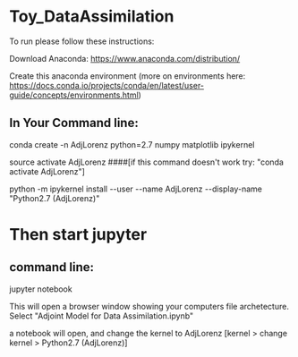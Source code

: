 # Toy_DataAssimilation



To run please follow these instructions: 


Download Anaconda: 
https://www.anaconda.com/distribution/

Create this anaconda environment (more on environments here: https://docs.conda.io/projects/conda/en/latest/user-guide/concepts/environments.html) 






## In Your Command line: 

conda create -n AdjLorenz python=2.7 numpy matplotlib ipykernel

source activate AdjLorenz    ####[if this command doesn't work try: "conda activate AdjLorenz"]

python -m ipykernel install --user --name AdjLorenz --display-name "Python2.7 (AdjLorenz)"




# Then start jupyter

## command line: 

jupyter notebook 

This will open a browser window showing your computers file archetecture. Select "Adjoint Model for Data Assimilation.ipynb"

a notebook will open, and change the kernel to AdjLorenz [kernel > change kernel > Python2.7 (AdjLorenz)]
